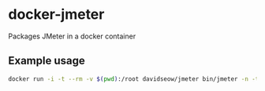 # docker-jmeter

Packages JMeter in a docker container

## Example usage

```bash
docker run -i -t --rm -v $(pwd):/root davidseow/jmeter bin/jmeter -n -t ./<jmeter_file>.jmx